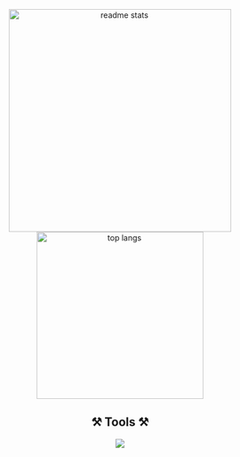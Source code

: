 <div align="center">
<img width=400 src="https://github-readme-stats-salesp07.vercel.app/api?username=geojimas&count_private=true&show_icons=true&theme=vue-dark&rank_icon=github&border_radius=10&" alt="readme stats" />
<!-- <img width=320 src="https://github-readme-stats-salesp07.vercel.app/api/top-langs/?username=geojimas&hide=HTML&langs_count=6&layout=compact&theme=dark&border_radius=10&count_weight=0.5&exclude_repo=github-readme-stats" alt="top langs" /> -->
<!-- <img width=300 src="http://github-profile-summary-cards.vercel.app/api/cards/stats?username=geojimas&theme=apprentice" alt="readme stats" />  -->
<img width=300 src="http://github-profile-summary-cards.vercel.app/api/cards/repos-per-language?username=geojimas&theme=apprentice" alt="top langs" />
 </div>
<h2 align="center">⚒️ Tools ⚒️</h2>
<div align="center">
    <img src="https://skillicons.dev/icons?i=html,sass,tailwind,javascript,typescript,vue,react,nodejs,git" />
</div>
<!-- <div align=center>  
![](http://github-profile-summary-cards.vercel.app/api/cards/repos-per-language?username=geojimas&theme=dark)
![](http://github-profile-summary-cards.vercel.app/api/cards/stats?username=geojimas&theme=dark) 
</div>  -->
